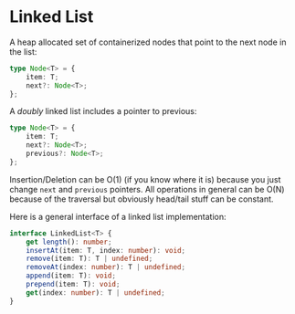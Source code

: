 # Linked List

A heap allocated set of containerized nodes that point to the next node in the list:

```ts
type Node<T> = {
	item: T;
	next?: Node<T>;
};
```

A _doubly_ linked list includes a pointer to previous:

```ts
type Node<T> = {
	item: T;
	next?: Node<T>;
	previous?: Node<T>;
};
```

Insertion/Deletion can be O(1) (if you know where it is) because you just change `next` and `previous` pointers.
All operations in general can be O(N) because of the traversal but obviously head/tail stuff can be constant.

Here is a general interface of a linked list implementation:

```ts
interface LinkedList<T> {
	get length(): number;
	insertAt(item: T, index: number): void;
	remove(item: T): T | undefined;
	removeAt(index: number): T | undefined;
	append(item: T): void;
	prepend(item: T): void;
	get(index: number): T | undefined;
}
```
